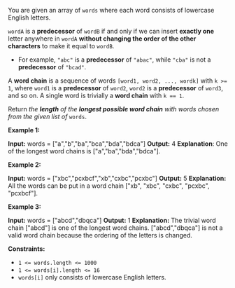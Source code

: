 
You are given an array of  `words`  where each word consists of lowercase English letters.

`wordA`  is a  **predecessor**  of  `wordB`  if and only if we can insert  **exactly one**  letter anywhere in  `wordA`  **without changing the order of the other characters**  to make it equal to  `wordB`.

-   For example,  `"abc"`  is a  **predecessor**  of  `"abac"`, while  `"cba"`  is not a  **predecessor**  of  `"bcad"`.

A  **word chain**  is a sequence of words  `[word1, word2, ..., wordk]`  with  `k >= 1`, where  `word1`  is a  **predecessor**  of  `word2`,  `word2`  is a  **predecessor**  of  `word3`, and so on. A single word is trivially a  **word chain**  with  `k == 1`.

Return  _the  **length**  of the  **longest possible word chain**  with words chosen from the given list of_ `words`.

**Example 1:**

**Input:** words = ["a","b","ba","bca","bda","bdca"]
**Output:** 4
**Explanation**: One of the longest word chains is ["a","ba","bda","bdca"].

**Example 2:**

**Input:** words = ["xbc","pcxbcf","xb","cxbc","pcxbc"]
**Output:** 5
**Explanation:** All the words can be put in a word chain ["xb", "xbc", "cxbc", "pcxbc", "pcxbcf"].

**Example 3:**

**Input:** words = ["abcd","dbqca"]
**Output:** 1
**Explanation:** The trivial word chain ["abcd"] is one of the longest word chains.
["abcd","dbqca"] is not a valid word chain because the ordering of the letters is changed.

**Constraints:**

-   `1 <= words.length <= 1000`
-   `1 <= words[i].length <= 16`
-   `words[i]`  only consists of lowercase English letters.
